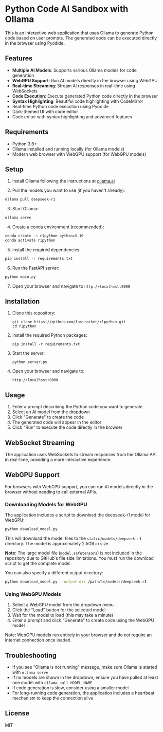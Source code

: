 # Python Code AI Sandbox with Ollama

This is an interactive web application that uses Ollama to generate Python code based on user prompts. The generated code can be executed directly in the browser using Pyodide.

## Features

- **Multiple AI Models**: Supports various Ollama models for code generation
- **WebGPU Support**: Run AI models directly in the browser using WebGPU
- **Real-time Streaming**: Stream AI responses in real-time using WebSockets
- **Code Execution**: Execute generated Python code directly in the browser
- **Syntax Highlighting**: Beautiful code highlighting with CodeMirror
- Real-time Python code execution using Pyodide
- Dark-themed UI with code editor
- Code editor with syntax highlighting and advanced features

## Requirements

- Python 3.8+
- Ollama installed and running locally (for Ollama models)
- Modern web browser with WebGPU support (for WebGPU models)

## Setup

1. Install Ollama following the instructions at [ollama.ai](https://ollama.ai)

2. Pull the models you want to use (if you haven't already):
```bash
ollama pull deepseek-r1
```

3. Start Ollama:
```bash
ollama serve
```

4. Create a conda environment (recommended):
```bash
conda create -n r1python python=3.10
conda activate r1python
```

5. Install the required dependencies:
```bash
pip install -r requirements.txt
```

6. Run the FastAPI server:
```bash
python main.py
```

7. Open your browser and navigate to `http://localhost:8000`

## Installation

1. Clone this repository:
   ```
   git clone https://github.com/fastrocket/r1python.git
   cd r1python
   ```

2. Install the required Python packages:
   ```
   pip install -r requirements.txt
   ```

3. Start the server:
   ```
   python server.py
   ```

4. Open your browser and navigate to:
   ```
   http://localhost:8000
   ```

## Usage

1. Enter a prompt describing the Python code you want to generate
2. Select an AI model from the dropdown
3. Click "Generate" to create the code
4. The generated code will appear in the editor
5. Click "Run" to execute the code directly in the browser

## WebSocket Streaming

The application uses WebSockets to stream responses from the Ollama API in real-time, providing a more interactive experience.

## WebGPU Support

For browsers with WebGPU support, you can run AI models directly in the browser without needing to call external APIs.

### Downloading Models for WebGPU

The application includes a script to download the deepseek-r1 model for WebGPU:

```bash
python download_model.py
```

This will download the model files to the `static/models/deepseek-r1` directory. The model is approximately 2.5GB in size.

**Note:** The large model file (`model.safetensors`) is not included in the repository due to GitHub's file size limitations. You must run the download script to get the complete model.

You can also specify a different output directory:

```bash
python download_model.py --output-dir /path/to/models/deepseek-r1
```

### Using WebGPU Models

1. Select a WebGPU model from the dropdown menu
2. Click the "Load" button for the selected model
3. Wait for the model to load (this may take a minute)
4. Enter a prompt and click "Generate" to create code using the WebGPU model

Note: WebGPU models run entirely in your browser and do not require an internet connection once loaded.

## Troubleshooting

- If you see "Ollama is not running" message, make sure Ollama is started with `ollama serve`
- If no models are shown in the dropdown, ensure you have pulled at least one model with `ollama pull MODEL_NAME`
- If code generation is slow, consider using a smaller model
- For long-running code generation, the application includes a heartbeat mechanism to keep the connection alive

## License

MIT
